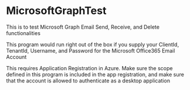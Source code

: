 # MicrosoftGraphTest
This is to test Microsoft Graph Email Send, Receive, and Delete functionalities

This program would run right out of the box if you supply your ClientId, TenantId, Username, and Password for the Microsoft Office365 Email Account

This requires Application Registration in Azure. Make sure the scope defined in this program is included in the app registration, and make sure that the 
account is allowed to authenticate as a desktop application
